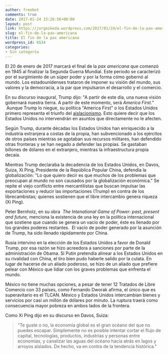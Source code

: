 ```yaml
---
author: freebot
comments: true
date: 2017-01-24 15:26:56+00:00
layout: post
link: https://jorgeikeda.wordpress.com/2017/01/24/el-fin-de-la-pax-americana/
slug: el-fin-de-la-pax-americana
title: El fin de la pax americana
wordpress_id: 6534
categories:
- Sin categoría
---
```


El 20 de enero de 2017 marcará el final de la _pax americana_ que comenzó en 1945 al finalizar la Segunda Guerra Mundial. Este periodo se caracterizó por el surgimiento de un súper poder y por la forma cómo gobernó al mundo. Los estadounidenses trataron de imponer su visión del mundo, sus valores y la democracia, a la par que impulsaron el desarrollo y el comercio.

En su discurso inaugural, Trump dijo: "A partir de este día, una nueva visión gobernará nuestra tierra. A partir de este momento, será _America First._"  Aunque Trump lo niegue, su política "America First" o los Estados Unidos primero representa el triunfo del [aislacionismo](https://es.wikipedia.org/wiki/Aislacionismo). Esto quiere decir que los Estados Unidos no intervendrán en asuntos que directamente no le afecten.

Según Trump, durante décadas los Estados Unidos han enriquecido a la industria extranjera a costas de la propia, han subvencionado a los ejércitos de otros países mientras se agotaban sus recursos militares, han defendido otras fronteras y se han negado a defender las propias. Se gastaban billones de dólares en el extranjero, mientras la infraestructura propia decaía.

Mientras Trump declaraba la decadencia de los Estados Unidos, en Davos, Suiza, Xi Ping, Presidente de la República Popular China, defendía la globalización: "Lo que quiero decir es que muchos de los problemas que preocupan al mundo no son causados ​​por la globalización económica." Se repite el viejo conflicto entre mercantilistas que buscan impulsar las exportaciones y reducir las importaciones (Trump) en contra de los librecambistas; quienes sostienen que el libre intercambio genera riqueza (Xi Ping).

Peter Bernholz, en su obra  _The Intenational Game of Power: past, present and future,_ menciona la existencia de una ley en la política internacional que sostiene que cuando se genera un vacío de poder, éste es llenado por los grandes poderes restantes.  El vacío de poder generado por la asunción de Trump, ha sido llenado rápidamente por China.

Rusia intervino en la elección de los Estados Unidos a favor de Donald Trump, por esa razón se hizo acreedora a sanciones por parte de la administración de Obama. Si Putin pretendía alinear a los Estados Unidos en su rivalidad con China, el tiro bien pudo haberle salido por la culata. En lugar de hacerse de un aliado poderoso, se hizo de un aliado que prefiere pelear con México que lidiar con los graves problemas que enfrenta el mundo.

México no tiene muchas opciones, a pesar de tener 12 Tratados de Libre Comercio con 33 países, como Fernando Dworak afirma, el único que es superavitario es el TLCAN. México y Estados Unidos intercambian bienes y servicios por casi un millón de dólares por minuto. La ruptura traerá como consecuencia mayor pobreza en ambos lados de la frontera.

Como Xi Ping dijo en su discurso en Davos, Suiza:


<blockquote>"Te guste o no, la economía global es el gran océano del que no puedes escapar. Simplemente no es posible intentar cortar el flujo de capital, tecnologías, productos, industrias y personas entre economías, y canalizar las aguas del océano hacia atrás en lagos y arroyos aislados. De hecho, va en contra de la tendencia histórica."</blockquote>



